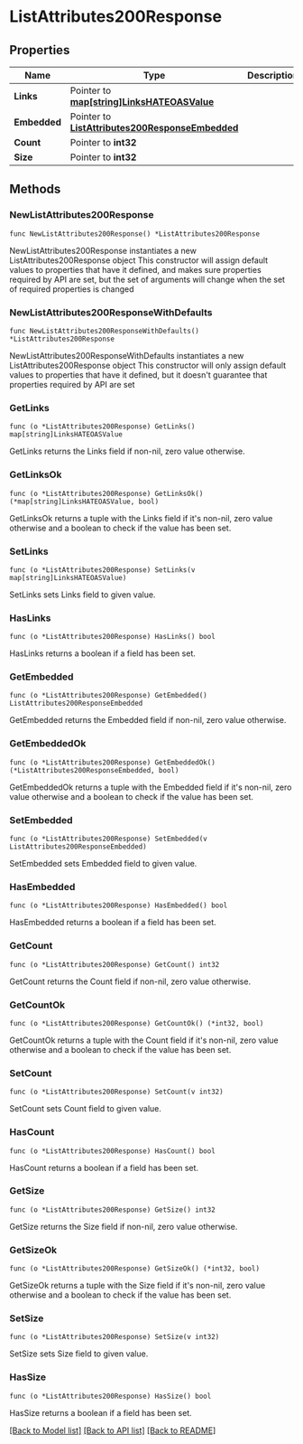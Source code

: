 # ListAttributes200Response

## Properties

Name | Type | Description | Notes
------------ | ------------- | ------------- | -------------
**Links** | Pointer to [**map[string]LinksHATEOASValue**](LinksHATEOASValue.md) |  | [optional] [readonly] 
**Embedded** | Pointer to [**ListAttributes200ResponseEmbedded**](ListAttributes200ResponseEmbedded.md) |  | [optional] 
**Count** | Pointer to **int32** |  | [optional] 
**Size** | Pointer to **int32** |  | [optional] 

## Methods

### NewListAttributes200Response

`func NewListAttributes200Response() *ListAttributes200Response`

NewListAttributes200Response instantiates a new ListAttributes200Response object
This constructor will assign default values to properties that have it defined,
and makes sure properties required by API are set, but the set of arguments
will change when the set of required properties is changed

### NewListAttributes200ResponseWithDefaults

`func NewListAttributes200ResponseWithDefaults() *ListAttributes200Response`

NewListAttributes200ResponseWithDefaults instantiates a new ListAttributes200Response object
This constructor will only assign default values to properties that have it defined,
but it doesn't guarantee that properties required by API are set

### GetLinks

`func (o *ListAttributes200Response) GetLinks() map[string]LinksHATEOASValue`

GetLinks returns the Links field if non-nil, zero value otherwise.

### GetLinksOk

`func (o *ListAttributes200Response) GetLinksOk() (*map[string]LinksHATEOASValue, bool)`

GetLinksOk returns a tuple with the Links field if it's non-nil, zero value otherwise
and a boolean to check if the value has been set.

### SetLinks

`func (o *ListAttributes200Response) SetLinks(v map[string]LinksHATEOASValue)`

SetLinks sets Links field to given value.

### HasLinks

`func (o *ListAttributes200Response) HasLinks() bool`

HasLinks returns a boolean if a field has been set.

### GetEmbedded

`func (o *ListAttributes200Response) GetEmbedded() ListAttributes200ResponseEmbedded`

GetEmbedded returns the Embedded field if non-nil, zero value otherwise.

### GetEmbeddedOk

`func (o *ListAttributes200Response) GetEmbeddedOk() (*ListAttributes200ResponseEmbedded, bool)`

GetEmbeddedOk returns a tuple with the Embedded field if it's non-nil, zero value otherwise
and a boolean to check if the value has been set.

### SetEmbedded

`func (o *ListAttributes200Response) SetEmbedded(v ListAttributes200ResponseEmbedded)`

SetEmbedded sets Embedded field to given value.

### HasEmbedded

`func (o *ListAttributes200Response) HasEmbedded() bool`

HasEmbedded returns a boolean if a field has been set.

### GetCount

`func (o *ListAttributes200Response) GetCount() int32`

GetCount returns the Count field if non-nil, zero value otherwise.

### GetCountOk

`func (o *ListAttributes200Response) GetCountOk() (*int32, bool)`

GetCountOk returns a tuple with the Count field if it's non-nil, zero value otherwise
and a boolean to check if the value has been set.

### SetCount

`func (o *ListAttributes200Response) SetCount(v int32)`

SetCount sets Count field to given value.

### HasCount

`func (o *ListAttributes200Response) HasCount() bool`

HasCount returns a boolean if a field has been set.

### GetSize

`func (o *ListAttributes200Response) GetSize() int32`

GetSize returns the Size field if non-nil, zero value otherwise.

### GetSizeOk

`func (o *ListAttributes200Response) GetSizeOk() (*int32, bool)`

GetSizeOk returns a tuple with the Size field if it's non-nil, zero value otherwise
and a boolean to check if the value has been set.

### SetSize

`func (o *ListAttributes200Response) SetSize(v int32)`

SetSize sets Size field to given value.

### HasSize

`func (o *ListAttributes200Response) HasSize() bool`

HasSize returns a boolean if a field has been set.


[[Back to Model list]](../README.md#documentation-for-models) [[Back to API list]](../README.md#documentation-for-api-endpoints) [[Back to README]](../README.md)


